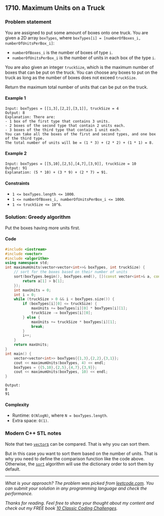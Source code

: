 ## 1710. Maximum Units on a Truck

### Problem statement

You are assigned to put some amount of boxes onto one truck. You are given a 2D array `boxTypes`, where `boxTypes[i] = [numberOfBoxes_i, numberOfUnitsPerBox_i]`:

* `numberOfBoxes_i` is the number of boxes of type `i`.
* `numberOfUnitsPerBox_i` is the number of units in each box of the type `i`.

You are also given an integer `truckSize`, which is the maximum number of boxes that can be put on the truck. You can choose any boxes to put on the truck as long as the number of boxes does not exceed `truckSize`.

Return the maximum total number of units that can be put on the truck.

#### Example 1
```plain
Input: boxTypes = [[1,3],[2,2],[3,1]], truckSize = 4
Output: 8
Explanation: There are:
- 1 box of the first type that contains 3 units.
- 2 boxes of the second type that contain 2 units each.
- 3 boxes of the third type that contain 1 unit each.
You can take all the boxes of the first and second types, and one box of the third type.
The total number of units will be = (1 * 3) + (2 * 2) + (1 * 1) = 8.
```

#### Example 2
```plain
Input: boxTypes = [[5,10],[2,5],[4,7],[3,9]], truckSize = 10
Output: 91
Explanation: (5 * 10) + (3 * 9) + (2 * 7) = 91.
``` 

#### Constraints

* `1 <= boxTypes.length <= 1000`.
* `1 <= numberOfBoxes_i, numberOfUnitsPerBox_i <= 1000`.
* `1 <= truckSize <= 10^6`.

### Solution: Greedy algorithm
Put the boxes having more units first.

#### Code
```cpp
#include <iostream>
#include <vector>
#include <algorithm>
using namespace std;
int maximumUnits(vector<vector<int>>& boxTypes, int truckSize) {
    // sort for the boxes based on their number of units
    sort(boxTypes.begin(), boxTypes.end(), [](const vector<int>& a, const vector<int>& b) {
        return a[1] > b[1];
    });
    int maxUnits = 0;
    int i = 0;
    while (truckSize > 0 && i < boxTypes.size()) {
        if (boxTypes[i][0] <= truckSize) {
            maxUnits += boxTypes[i][0] * boxTypes[i][1];
            truckSize -= boxTypes[i][0];
        } else {
            maxUnits += truckSize * boxTypes[i][1];
            break;
        }
        i++;
    }
    return maxUnits;
}
int main() {
    vector<vector<int>> boxTypes{{1,3},{2,2},{3,1}};
    cout << maximumUnits(boxTypes, 4) << endl;
    boxTypes = {{5,10},{2,5},{4,7},{3,9}};
    cout << maximumUnits(boxTypes, 10) << endl;
}
```
```plain
Output:
8
91
```

#### Complexity
* Runtime: `O(NlogN)`, where `N = boxTypes.length`.
* Extra space: `O(1)`.

### Modern C++ STL notes
Note that two [`vector`s](https://en.cppreference.com/w/cpp/container/vector) can be compared. That is why you can sort them.

But in this case you want to sort them based on the number of units. That is why you need to define the comparison function like the code above. Otherwise, the [`sort`](https://en.cppreference.com/w/cpp/algorithm/sort) algorithm will use the dictionary order to sort them by default.  

***

*What is your approach? The problem was picked from [leetcode.com](https://leetcode.com/problems/maximum-units-on-a-truck/). You can submit your solution in any programming language and check the performance.*

*Thanks for reading. Feel free to share your thought about my content and check out my FREE book [10 Classic Coding Challenges](https://store.nhutnguyen.com/l/10_classic).*
